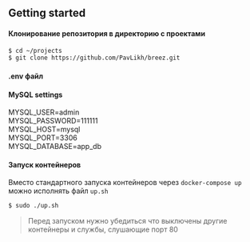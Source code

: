 ## Getting started

#### Клонирование репозитория в директорию с проектами

```bash
$ cd ~/projects
$ git clone https://github.com/PavLikh/breez.git
```

####  .env файл

#### MySQL settings
MYSQL_USER=admin \
MYSQL_PASSWORD=111111 \
MYSQL_HOST=mysql \
MYSQL_PORT=3306 \
MYSQL_DATABASE=app_db

#### Запуск контейнеров

Вместо стандартного запуска контейнеров через ```docker-compose up``` можно исполнять файл ```up.sh```

```bash
$ sudo ./up.sh
```

> Перед запуском нужно убедиться что выключены другие контейнеры и службы, слушающие порт 80